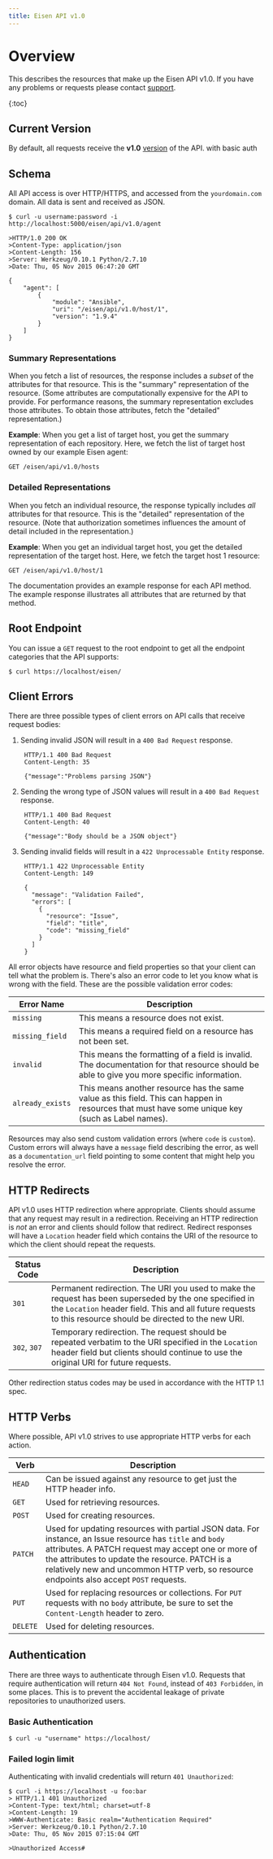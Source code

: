 ```yaml
---
title: Eisen API v1.0
---
```


# Overview

This describes the resources that make up the Eisen API v1.0. If you have any problems or requests please contact
[support](alice.ferrazzi@gmail.com).

{:toc}

## Current Version

By default, all requests receive the **v1.0** [version](/v1.0/versions) of the API.
with basic auth

## Schema

All API access is over HTTP/HTTPS, and accessed from the `yourdomain.com`
domain.  All data is sent and received as JSON.  

``` command-line
$ curl -u username:password -i http://localhost:5000/eisen/api/v1.0/agent

>HTTP/1.0 200 OK
>Content-Type: application/json
>Content-Length: 156
>Server: Werkzeug/0.10.1 Python/2.7.10
>Date: Thu, 05 Nov 2015 06:47:20 GMT

{
    "agent": [
        {
            "module": "Ansible",
            "uri": "/eisen/api/v1.0/host/1",
            "version": "1.9.4"
        }
    ]
}

```

### Summary Representations

When you fetch a list of resources, the response includes a _subset_ of the
attributes for that resource. This is the "summary" representation of the
resource. (Some attributes are computationally expensive for the API to provide.
For performance reasons, the summary representation excludes those attributes.
To obtain those attributes, fetch the "detailed" representation.)

**Example**: When you get a list of target host, you get the summary
representation of each repository. Here, we fetch the list of target host owned
by our example Eisen agent:

    GET /eisen/api/v1.0/hosts

### Detailed Representations

When you fetch an individual resource, the response typically includes _all_
attributes for that resource. This is the "detailed" representation of the
resource. (Note that authorization sometimes influences the amount of detail
included in the representation.)

**Example**: When you get an individual target host, you get the detailed
representation of the target host. Here, we fetch the
target host 1 resource:

    GET /eisen/api/v1.0/host/1

The documentation provides an example response for each API method. The example
response illustrates all attributes that are returned by that method.

## Root Endpoint

You can issue a `GET` request to the root endpoint to get all the endpoint categories that the API supports:

``` command-line
$ curl https://localhost/eisen/
```

## Client Errors

There are three possible types of client errors on API calls that
receive request bodies:

1. Sending invalid JSON will result in a `400 Bad Request` response.

        HTTP/1.1 400 Bad Request
        Content-Length: 35

        {"message":"Problems parsing JSON"}

2. Sending the wrong type of JSON values will result in a `400 Bad
   Request` response.

        HTTP/1.1 400 Bad Request
        Content-Length: 40

        {"message":"Body should be a JSON object"}

3. Sending invalid fields will result in a `422 Unprocessable Entity`
   response.

        HTTP/1.1 422 Unprocessable Entity
        Content-Length: 149

        {
          "message": "Validation Failed",
          "errors": [
            {
              "resource": "Issue",
              "field": "title",
              "code": "missing_field"
            }
          ]
        }

All error objects have resource and field properties so that your client
can tell what the problem is.  There's also an error code to let you
know what is wrong with the field.  These are the possible validation error
codes:


Error Name | Description
-----------|-----------|
`missing` | This means a resource does not exist.
`missing_field` | This means a required field on a resource has not been set.
`invalid` | This means the formatting of a field is invalid.  The documentation for that resource should be able to give you more specific information.
`already_exists` | This means another resource has the same value as this field.  This can happen in resources that must have some unique key (such as Label names).

Resources may also send custom validation errors (where `code` is `custom`). Custom errors will always have a `message` field describing the error, as well as a `documentation_url` field pointing to some content that might help you resolve the error.

## HTTP Redirects

API v1.0 uses HTTP redirection where appropriate. Clients should assume that any
request may result in a redirection. Receiving an HTTP redirection is *not* an
error and clients should follow that redirect. Redirect responses will have a
`Location` header field which contains the URI of the resource to which the
client should repeat the requests.

Status Code | Description
-----------|-----------|
`301` | Permanent redirection. The URI you used to make the request has been superseded by the one specified in the `Location` header field. This and all future requests to this resource should be directed to the new URI.
`302`, `307` | Temporary redirection. The request should be repeated verbatim to the URI specified in the `Location` header field but clients should continue to use the original URI for future requests.

Other redirection status codes may be used in accordance with the HTTP 1.1 spec.

## HTTP Verbs

Where possible, API v1.0 strives to use appropriate HTTP verbs for each
action.

Verb | Description
-----|-----------
`HEAD` | Can be issued against any resource to get just the HTTP header info.
`GET` | Used for retrieving resources.
`POST` | Used for creating resources.
`PATCH` | Used for updating resources with partial JSON data.  For instance, an Issue resource has `title` and `body` attributes.  A PATCH request may accept one or more of the attributes to update the resource.  PATCH is a relatively new and uncommon HTTP verb, so resource endpoints also accept `POST` requests.
`PUT` | Used for replacing resources or collections. For `PUT` requests with no `body` attribute, be sure to set the `Content-Length` header to zero.
`DELETE` |Used for deleting resources.

## Authentication

There are three ways to authenticate through Eisen v1.0.  Requests that
require authentication will return `404 Not Found`, instead of
`403 Forbidden`, in some places.  This is to prevent the accidental leakage
of private repositories to unauthorized users.

### Basic Authentication

``` command-line
$ curl -u "username" https://localhost/
```

### Failed login limit

Authenticating with invalid credentials will return `401 Unauthorized`:

``` command-line
$ curl -i https://localhost -u foo:bar
> HTTP/1.1 401 Unauthorized
>Content-Type: text/html; charset=utf-8
>Content-Length: 19
>WWW-Authenticate: Basic realm="Authentication Required"
>Server: Werkzeug/0.10.1 Python/2.7.10
>Date: Thu, 05 Nov 2015 07:15:04 GMT

>Unauthorized Access#    
 
```